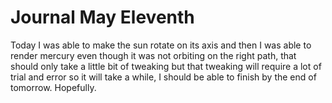 Journal May Eleventh
====

Today I was able to make the sun rotate on its axis and then I was able to render mercury even though it was not 
orbiting on the right path, that should only take a little bit of tweaking but that tweaking will require a lot 
of trial and error so it will take a while, I should be able to finish by the end of tomorrow. Hopefully.
